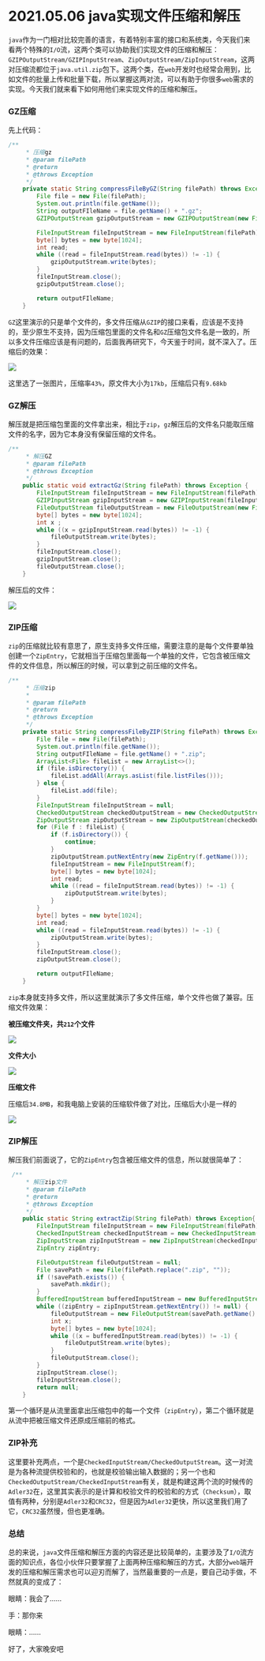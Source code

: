 # 2021.05.06 java实现文件压缩和解压

`java`作为一门相对比较完善的语言，有着特别丰富的接口和系统类，今天我们来看两个特殊的`I/O`流，这两个类可以协助我们实现文件的压缩和解压：`GZIPOutputStream/GZIPInputStream`、`ZipOutputStream/ZipInputStream`，这两对压缩流都位于`java.util.zip`包下。这两个类，在`web`开发时也经常会用到，比如文件的批量上传和批量下载，所以掌握这两对流，可以有助于你很多`web`需求的实现。今天我们就来看下如何用他们来实现文件的压缩和解压。

### GZ压缩

先上代码：

```java
/**
     * 压缩gz
     * @param filePath
     * @return
     * @throws Exception
     */
    private static String compressFileByGZ(String filePath) throws Exception {
        File file = new File(filePath);
        System.out.println(file.getName());
        String outputFIleName = file.getName() + ".gz";
        GZIPOutputStream gzipOutputStream = new GZIPOutputStream(new FileOutputStream(outputFIleName));

        FileInputStream fileInputStream = new FileInputStream(filePath);
        byte[] bytes = new byte[1024];
        int read;
        while ((read = fileInputStream.read(bytes)) != -1) {
            gzipOutputStream.write(bytes);
        }
        fileInputStream.close();
        gzipOutputStream.close();

        return outputFIleName;
    }
```

`GZ`这里演示的只是单个文件的，多文件压缩从`GZIP`的接口来看，应该是不支持的，至少原生不支持，因为压缩包里面的文件名和`GZ`压缩包文件名是一致的，所以多文件压缩应该是有问题的，后面我再研究下，今天鉴于时间，就不深入了。压缩后的效果：

![](https://gitee.com/sysker/picBed/raw/master/images/20210506224300.png)

这里选了一张图片，压缩率`43%`，原文件大小为`17kb`，压缩后只有`9.68kb`

### GZ解压

解压就是把压缩包里面的文件拿出来，相比于`zip`，`gz`解压后的文件名只能取压缩文件的名字，因为它本身没有保留压缩的文件名。

```java
/**
     * 解压GZ
     * @param filePath
     * @throws Exception
     */
    public static void extractGz(String filePath) throws Exception {
        FileInputStream fileInputStream = new FileInputStream(filePath);
        GZIPInputStream gzipInputStream = new GZIPInputStream(fileInputStream);
        FileOutputStream fileOutputStream = new FileOutputStream(new File(filePath).getName().replace(".gz", ""));
        byte[] bytes = new byte[1024];
        int x ;
        while ((x = gzipInputStream.read(bytes)) != -1) {
            fileOutputStream.write(bytes);
        }
        fileInputStream.close();
        gzipInputStream.close();
        fileOutputStream.close();
    }
```

解压后的文件：

![](https://gitee.com/sysker/picBed/raw/master/images/20210506225300.png)

### ZIP压缩

`zip`的压缩就比较有意思了，原生支持多文件压缩，需要注意的是每个文件要单独创建一个`ZipEntry`，它就相当于压缩包里面每一个单独的文件，它包含被压缩文件的文件信息，所以解压的时候，可以拿到之前压缩的文件名。

```java
/**
     * 压缩zip
     *
     * @param filePath
     * @return
     * @throws Exception
     */
    private static String compressFileByZIP(String filePath) throws Exception {
        File file = new File(filePath);
        System.out.println(file.getName());
        String outputFIleName = file.getName() + ".zip";
        ArrayList<File> fileList = new ArrayList<>();
        if (file.isDirectory()) {
            fileList.addAll(Arrays.asList(file.listFiles()));
        } else {
            fileList.add(file);
        }
        FileInputStream fileInputStream = null;
        CheckedOutputStream checkedOutputStream = new CheckedOutputStream(new FileOutputStream(outputFIleName), new Adler32());
        ZipOutputStream zipOutputStream = new ZipOutputStream(checkedOutputStream);
        for (File f : fileList) {
            if (f.isDirectory()) {
                continue;
            }
            zipOutputStream.putNextEntry(new ZipEntry(f.getName()));
            fileInputStream = new FileInputStream(f);
            byte[] bytes = new byte[1024];
            int read;
            while ((read = fileInputStream.read(bytes)) != -1) {
                zipOutputStream.write(bytes);
            }
        }
        byte[] bytes = new byte[1024];
        int read;
        while ((read = fileInputStream.read(bytes)) != -1) {
            zipOutputStream.write(bytes);
        }
        fileInputStream.close();
        zipOutputStream.close();

        return outputFIleName;
    }
```

`zip`本身就支持多文件，所以这里就演示了多文件压缩，单个文件也做了兼容。压缩文件效果：

**被压缩文件夹，共`212`个文件**

![](https://gitee.com/sysker/picBed/raw/master/images/20210506225822.png)

**文件大小**

![](https://gitee.com/sysker/picBed/raw/master/images/20210506225939.png)

**压缩文件**

压缩后`34.8MB`，和我电脑上安装的压缩软件做了对比，压缩后大小是一样的

![](https://gitee.com/sysker/picBed/raw/master/images/20210506230035.png)

### ZIP解压

解压我们前面说了，它的`ZipEntry`包含被压缩文件的信息，所以就很简单了：

```java
 /**
     * 解压zip文件
     * @param filePath
     * @return
     * @throws Exception
     */
    public static String extractZip(String filePath) throws Exception{
        FileInputStream fileInputStream = new FileInputStream(filePath);
        CheckedInputStream checkedInputStream = new CheckedInputStream(fileInputStream, new Adler32());
        ZipInputStream zipInputStream = new ZipInputStream(checkedInputStream);
        ZipEntry zipEntry;

        FileOutputStream fileOutputStream = null;
        File savePath = new File(filePath.replace(".zip", ""));
        if (!savePath.exists()) {
            savePath.mkdir();
        }
        BufferedInputStream bufferedInputStream = new BufferedInputStream(zipInputStream);
        while ((zipEntry = zipInputStream.getNextEntry()) != null) {
            fileOutputStream = new FileOutputStream(savePath.getName() + "/" + zipEntry.getName());
            int x;
            byte[] bytes = new byte[1024];
            while ((x = bufferedInputStream.read(bytes)) != -1) {
                fileOutputStream.write(bytes);
            }
            fileOutputStream.close();
        }
        zipInputStream.close();
        fileInputStream.close();
        return null;
    }
```

第一个循环是从流里面拿出压缩包中的每一个文件（`zipEntry`），第二个循环就是从流中把被压缩文件还原成压缩前的格式。

### ZIP补充

这里要补充两点，一个是`CheckedInputStream/CheckedOutputStream`。这一对流是为各种流提供校验和的，也就是校验输出输入数据的；另一个也和`CheckedOutputStream/CheckedInputStream`有关，就是构建这两个流的时候传的`Adler32`在，这里其实表示的是计算和校验文件的校验和的方式（`Checksum`），取值有两种，分别是`Adler32`和`CRC32`，但是因为`Adler32`更快，所以这里我们用了它，`CRC32`虽然慢，但也更准确。



### 总结

总的来说，`java`文件压缩和解压方面的内容还是比较简单的，主要涉及了`I/O`流方面的知识点，各位小伙伴只要掌握了上面两种压缩和解压的方式，大部分`web`端开发的压缩和解压需求也可以迎刃而解了，当然最重要的一点是，要自己动手做，不然就真的变成了：

眼睛：我会了……

手：那你来

眼睛：……

好了，大家晚安吧
